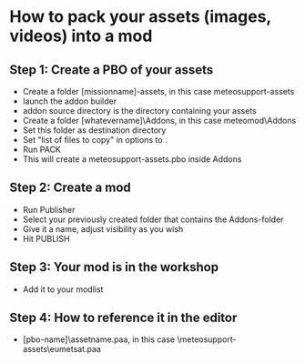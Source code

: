 # How to pack your assets (images, videos) into a mod

## Step 1: Create a PBO of your assets

* Create a folder [missionname]-assets, in this case meteosupport-assets
* launch the addon builder
* addon source directory is the directory containing your assets
* Create a folder [whatevername]\Addons, in this case meteomod\Addons
* Set this folder as destination directory
* Set "list of files to copy" in options to .
* Run PACK
* This will create a meteosupport-assets.pbo inside Addons

## Step 2: Create a mod

* Run Publisher
* Select your previously created folder that contains the Addons-folder
* Give it a name, adjust visibility as you wish
* Hit PUBLISH

## Step 3: Your mod is in the workshop

* Add it to your modlist

## Step 4: How to reference it in the editor

* [pbo-name]\assetname.paa, in this case \meteosupport-assets\eumetsat.paa
